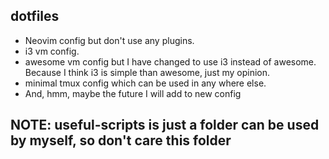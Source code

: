## dotfiles

- Neovim config but don't use any plugins.
- i3 vm config.
- awesome vm config but I have changed to use i3 instead of awesome. Because I think i3 is simple than awesome, just my opinion.
- minimal tmux config which can be used in any where else.
- And, hmm, maybe the future I will add to new config

## NOTE: useful-scripts is just a folder can be used by myself, so don't care this folder

